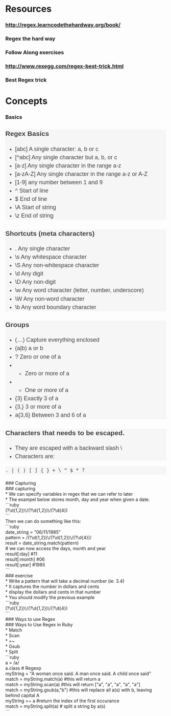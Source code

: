 # Resources
### http://regex.learncodethehardway.org/book/
### Regex the hard way
### Follow Along exercises
### http://www.rexegg.com/regex-best-trick.html
### Best Regex trick
# Concepts
### Basics
<div id="wmd-preview-section-34" class="wmd-preview-section preview-content" style="box-sizing: border-box; color: rgb(63, 63, 63); font-family: 'Source Sans Pro', sans-serif; font-size: 18px; line-height: 26.1000003814697px; text-align: justify; outline: none !important; background-color: rgb(246, 246, 246);">

### Regex Basics

*   [abc] A single character: a, b or c
*   [^abc] Any single character but a, b, or c
*   [a-z] Any single character in the range a-z
*   [a-zA-Z] Any single character in the range a-z or A-Z
*   [1-9] any number between 1 and 9
*   ^ Start of line
*   $ End of line
*   \A Start of string
*   \z End of string

</div>

<div id="wmd-preview-section-35" class="wmd-preview-section preview-content" style="box-sizing: border-box; color: rgb(63, 63, 63); font-family: 'Source Sans Pro', sans-serif; font-size: 18px; line-height: 26.1000003814697px; text-align: justify; outline: none !important; background-color: rgb(246, 246, 246);">

### Shortcuts (meta characters)

*   . Any single character
*   \s Any whitespace character
*   \S Any non-whitespace character
*   \d Any digit
*   \D Any non-digit
*   \w Any word character (letter, number, underscore)
*   \W Any non-word character
*   \b Any word boundary character

</div>

<div id="wmd-preview-section-36" class="wmd-preview-section preview-content" style="box-sizing: border-box; color: rgb(63, 63, 63); font-family: 'Source Sans Pro', sans-serif; font-size: 18px; line-height: 26.1000003814697px; text-align: justify; outline: none !important; background-color: rgb(246, 246, 246);">

### Groups

*   (…) Capture everything enclosed
*   (a|b) a or b
*   ? Zero or one of a
*   * Zero or more of a
*   + One or more of a
*   {3} Exactly 3 of a
*   {3,} 3 or more of a
*   a{3,6} Between 3 and 6 of a

</div>

<div id="wmd-preview-section-37" class="wmd-preview-section preview-content" style="box-sizing: border-box; color: rgb(63, 63, 63); font-family: 'Source Sans Pro', sans-serif; font-size: 18px; line-height: 26.1000003814697px; text-align: justify; outline: none !important; background-color: rgb(246, 246, 246);">

### Characters that needs to be escaped.

*   They are escaped with a backward slash \\
*   Characters are:

</div>

<div id="wmd-preview-section-38" class="wmd-preview-section preview-content" style="box-sizing: border-box; color: rgb(63, 63, 63); font-family: 'Source Sans Pro', sans-serif; font-size: 18px; line-height: 26.1000003814697px; text-align: justify; outline: none !important; background-color: rgb(246, 246, 246);">

    . | ( ) [ ] { } + \ ^ $ * ?

</div>
### Capturing
<div>### capturing</div>

<div>* We can specify variables in regex that we can refer to later</div>

<div>* The exampel below stores month, day and year when given a date.</div>

<div>```ruby</div>

<div>(?<month>\d{1,2})\/(?<day>\d{1,2})\/(?<year>\d{4})</div>

<div>```</div>

<div>Then we can do something like this:</div>

<div>```ruby</div>

<div>date_string = "06/11/1985"</div>

<div>pattern = /(?<month>\d{1,2})\/(?<day>\d{1,2})\/(?<year>\d{4})/</div>

<div>result = date_string.match(pattern)</div>

<div># we can now access the days, month and year</div>

<div>result[:day] #11</div>

<div>result[:month] #06</div>

<div>result[:year] #1985</div>

<div>```</div>

<div>### exercise</div>

<div>* Write a pattern that will take a decimal number (ie: 3.4)</div>

<div>* It captures the number in dollars and cents</div>

<div>* display the dollars and cents in that number</div>

<div>* You should modify the previous example</div>

<div>```ruby</div>

<div>(?<month>\d{1,2})\/(?<day>\d{1,2})\/(?<year>\d{4})</div>

<div>```</div>
### Ways to use Regex
<div>### Ways to Use Regex in Ruby</div>

<div>* Match</div>

<div>* Scan</div>

<div>* =~</div>

<div>* Gsub</div>

<div>* Split</div>

<div>```ruby</div>

<div>a = /a/</div>

<div>a.class # Regexp</div>

<div>myString = "A woman once said. A man once said. A child once said"</div>

<div>match = myString.match(a) #this will return a</div>

<div>match = myString.scan(a) #this will return ["a", "a", "a", "a", "a"]</div>

<div>match = myString.gsub(a,"b") #this will replace all a(s) with b, leaving behind capital A</div>

<div>myString =~ a #return the index of the first occurance </div>

<div>match = myString.split(a) # split a string by a(s)</div>

<div>```</div>
